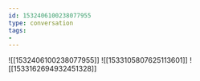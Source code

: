 ```yaml
---
id: 1532406100238077955
type: conversation
tags:
- 
---
```

![[1532406100238077955]]
![[1533105807625113601]]
![[1533162694932451328]]

